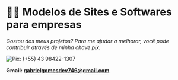 # 👨‍💻 Modelos de Sites e Softwares para empresas
   
   
  *Gostou dos meus projetos? Para me ajudar a melhorar, você pode contribuir através de minha chave pix.*
   
![Pix: (+55) 43 98422-1307](https://img.icons8.com/fluent/10/pix.png)

**Gmail: gabrielgomesdev746@gmail.com**